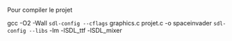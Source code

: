 Pour compiler le projet

gcc -O2 -Wall `sdl-config --cflags` graphics.c projet.c -o spaceinvader `sdl-config --libs` -lm -lSDL_ttf -lSDL_mixer
